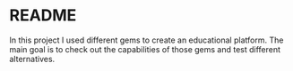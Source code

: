 # README

In this project I used different gems to create an educational platform. The main goal is to check out the capabilities of those gems and test different alternatives.
